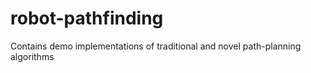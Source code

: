 # robot-pathfinding
Contains demo implementations of traditional and novel path-planning algorithms
